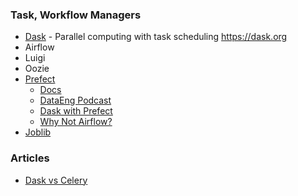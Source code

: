 ### Task, Workflow Managers
- [Dask](https://github.com/dask/dask) - Parallel computing with task scheduling https://dask.org
- Airflow
- Luigi
- Oozie
- [Prefect](https://github.com/PrefectHQ/prefect)
  - [Docs](https://docs.prefect.io/)
  - [DataEng Podcast](https://www.dataengineeringpodcast.com/prefect-workflow-engine-episode-86/)
  - [Dask with Prefect](https://docs.prefect.io/guide/tutorials/dask-cluster.html)
  - [Why Not Airflow?](https://medium.com/the-prefect-blog/why-not-airflow-4cfa423299c4)
- [Joblib](https://joblib.readthedocs.io/en/latest/)

### Articles
- [Dask vs Celery](https://matthewrocklin.com/blog/work/2016/09/13/dask-and-celery)
